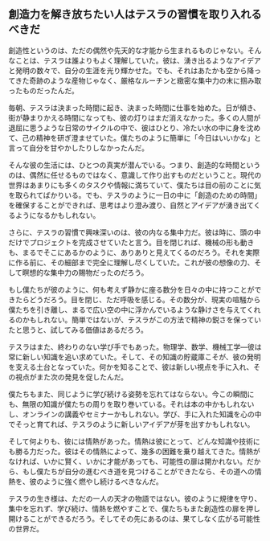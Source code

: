 ## 創造力を解き放ちたい人はテスラの習慣を取り入れるべきだ

創造性というのは、ただの偶然や先天的な才能から生まれるものじゃない。そんなことは、テスラは誰よりもよく理解していた。彼は、湧き出るようなアイデアと発明の数々で、自分の生涯を光り輝かせた。でも、それはあたかも空から降ってきた奇跡のような産物じゃなく、厳格なルーチンと緻密な集中力の末に掴み取ったものだったんだ。

毎朝、テスラは決まった時間に起き、決まった時間に仕事を始めた。日が傾き、街が静まりかえる時間になっても、彼の灯りはまだ消えなかった。多くの人間が退屈に思うような日常のサイクルの中で、彼はひとり、冷たい水の中に身を沈めて、己の精神を研ぎ澄ませていた。僕たちのように簡単に「今日はいいかな」と言って自分を甘やかしたりしなかったんだ。

そんな彼の生活には、ひとつの真実が潜んでいる。つまり、創造的な時間というのは、偶然に任せるものではなく、意識して作り出すものだということ。現代の世界はあまりにも多くのタスクや情報に満ちていて、僕たちは目の前のことに気を取られてばかりいる。でも、テスラのように一日の中に「創造のための時間」を確保することができれば、思考はより澄み渡り、自然とアイデアが湧き出てくるようになるかもしれない。

さらに、テスラの習慣で興味深いのは、彼の内なる集中力だ。彼は時に、頭の中だけでプロジェクトを完成させていたと言う。目を閉じれば、機械の形も動きも、まるでそこにあるかのように、ありありと見えてくるのだろう。それを実際に作る前に、その細部まで完全に理解し尽くしていた。これが彼の想像の力、そして瞑想的な集中力の賜物だったのだろう。

もし僕たちが彼のように、何も考えず静かに座る数分を日々の中に持つことができたらどうだろう。目を閉じ、ただ呼吸を感じる。その数分が、現実の喧騒から僕たちを引き離し、まるで広い空の中に浮かんでいるような静けさを与えてくれるのかもしれない。簡単ではないが、テスラがこの方法で精神の鋭さを保っていたと思うと、試してみる価値はあるだろう。

テスラはまた、終わりのない学び手でもあった。物理学、数学、機械工学—彼は常に新しい知識を追い求めていた。そして、その知識の貯蔵庫こそが、彼の発明を支える土台となっていた。何かを知ることで、彼は新しい視点を手に入れ、その視点がまた次の発見を促したんだ。

僕たちもまた、同じように学び続ける姿勢を忘れてはならない。今この瞬間にも、無限の知識が僕たちの周りを取り巻いている。それは本の中かもしれないし、オンラインの講義やセミナーかもしれない。学び、手に入れた知識を心の中でそっと育てれば、テスラのように新しいアイデアが芽を出すかもしれない。

そして何よりも、彼には情熱があった。情熱は彼にとって、どんな知識や技術にも勝る力だった。彼はその情熱によって、幾多の困難を乗り越えてきた。情熱がなければ、いかに賢く、いかに才能があっても、可能性の扉は開かれない。だから、もし僕たちが自分の進むべき道を見つけることができたなら、その道への情熱を、彼のように強く燃やし続けるべきなんだ。

テスラの生き様は、ただの一人の天才の物語ではない。彼のように規律を守り、集中を忘れず、学び続け、情熱を燃やすことで、僕たちもまた創造性の扉を押し開けることができるだろう。そしてその先にあるのは、果てしなく広がる可能性の世界だ。